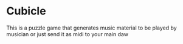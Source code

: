 # Cubicle
This is a puzzle game that generates music material to be played by musician or just send it as midi to your main daw
